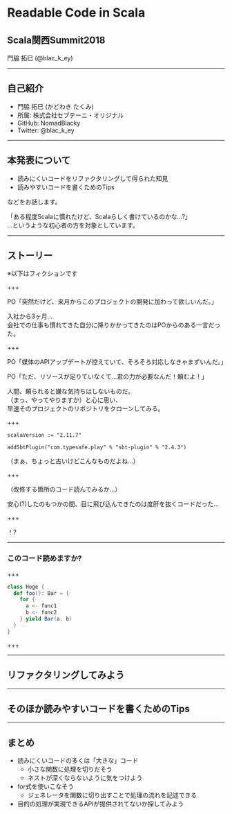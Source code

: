 # Readable Code in Scala

## Scala関西Summit2018

門脇 拓巳 (@blac_k_ey)

---

## 自己紹介

+ 門脇 拓巳 (かどわき たくみ)
+ 所属: 株式会社セプテーニ・オリジナル
+ GitHub: NomadBlacky
+ Twitter: @blac_k_ey

---

## 本発表について

+ 読みにくいコードをリファクタリングして得られた知見
+ 読みやすいコードを書くためのTips

などをお話します。

「ある程度Scalaに慣れたけど、Scalaらしく書けているのかな…?」  
…というような初心者の方を対象としています。

---

## ストーリー

※以下はフィクションです

+++

PO「突然だけど、来月からこのプロジェクトの開発に加わって欲しいんだ。」

入社から3ヶ月…  
会社での仕事も慣れてきた自分に降りかかってきたのはPOからのある一言だった。

+++

PO「媒体のAPIアップデートが控えていて、そろそろ対応しなきゃまずいんだ。」

PO「ただ、リソースが足りていなくて…君の力が必要なんだ！頼むよ！」

人間、頼られると嫌な気持ちはしないものだ。  
（まっ、やってやりますか）と心に思い、  
早速そのプロジェクトのリポジトリをクローンしてみる。

+++

`scalaVersion := "2.11.7"`

`addSbtPlugin("com.typesafe.play" % "sbt-plugin" % "2.4.3")`

（まぁ、ちょっと古いけどこんなものだよね…）

+++

（改修する箇所のコード読んでみるか…）

安心(?)したのもつかの間、目に飛び込んできたのは度肝を抜くコードだった…

+++

！?

---

### このコード読めますか?

+++

```scala
class Hoge {
  def foo(): Bar = {
    for {
      a <- func1
      b <- func2
    } yield Bar(a, b)
  }
}
```

+++


---

## リファクタリングしてみよう

---

## そのほか読みやすいコードを書くためのTips

---

## まとめ

+ 読みにくいコードの多くは「大きな」コード
  + 小さな関数に処理を切りだそう
  + ネストが深くならないように気をつけよう
+ for式を使いこなそう
  + ジェネレータを関数に切り出すことで処理の流れを記述できる
+ 目的の処理が実現できるAPIが提供されてないか探してみよう
